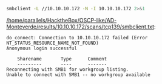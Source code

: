 ```bash
smbclient -L //10.10.10.172 -N -I 10.10.10.172 2>&1
```

[/home/parallels/HacktheBox/OSCP-like/AD-Monteverde/results/10.10.10.172/scans/tcp139/smbclient.txt](file:///home/parallels/HacktheBox/OSCP-like/AD-Monteverde/results/10.10.10.172/scans/tcp139/smbclient.txt):

```
do_connect: Connection to 10.10.10.172 failed (Error NT_STATUS_RESOURCE_NAME_NOT_FOUND)
Anonymous login successful

	Sharename       Type      Comment
	---------       ----      -------
Reconnecting with SMB1 for workgroup listing.
Unable to connect with SMB1 -- no workgroup available


```
